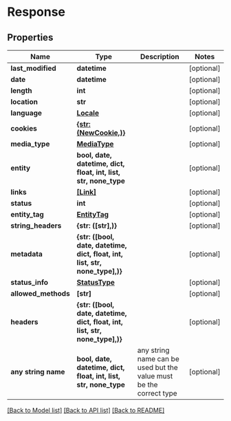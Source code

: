 # Response


## Properties
Name | Type | Description | Notes
------------ | ------------- | ------------- | -------------
**last_modified** | **datetime** |  | [optional] 
**date** | **datetime** |  | [optional] 
**length** | **int** |  | [optional] 
**location** | **str** |  | [optional] 
**language** | [**Locale**](Locale.md) |  | [optional] 
**cookies** | [**{str: (NewCookie,)}**](NewCookie.md) |  | [optional] 
**media_type** | [**MediaType**](MediaType.md) |  | [optional] 
**entity** | **bool, date, datetime, dict, float, int, list, str, none_type** |  | [optional] 
**links** | [**[Link]**](Link.md) |  | [optional] 
**status** | **int** |  | [optional] 
**entity_tag** | [**EntityTag**](EntityTag.md) |  | [optional] 
**string_headers** | **{str: ([str],)}** |  | [optional] 
**metadata** | **{str: ([bool, date, datetime, dict, float, int, list, str, none_type],)}** |  | [optional] 
**status_info** | [**StatusType**](StatusType.md) |  | [optional] 
**allowed_methods** | **[str]** |  | [optional] 
**headers** | **{str: ([bool, date, datetime, dict, float, int, list, str, none_type],)}** |  | [optional] 
**any string name** | **bool, date, datetime, dict, float, int, list, str, none_type** | any string name can be used but the value must be the correct type | [optional]

[[Back to Model list]](../README.md#documentation-for-models) [[Back to API list]](../README.md#documentation-for-api-endpoints) [[Back to README]](../README.md)


